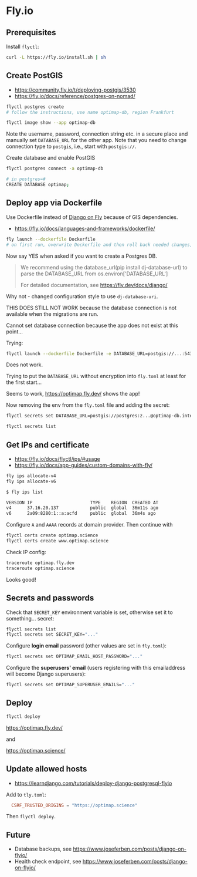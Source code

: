 # Fly.io

## Prerequisites

Install `flyctl`:

```bash
curl -L https://fly.io/install.sh | sh
```

## Create PostGIS

- https://community.fly.io/t/deploying-postgis/3530
- https://fly.io/docs/reference/postgres-on-nomad/

```bash
flyctl postgres create 
# follow the instructions, use name optimap-db, region Frankfurt

flyctl image show --app optimap-db
```

Note the username, password, connection string etc. in a secure place and manually set `DATABASE_URL` for the other app.
Note that you need to change connection type to `postgis`, i.e., start with `postgis://`.

Create database and enable PostGIS

```bash
flyctl postgres connect -a optimap-db

# in postgres=# 
CREATE DATABASE optimap;
```

## Deploy app via Dockerfile

Use Dockerfile instead of [Django on Fly](https://fly.io/docs/django/) because of GIS dependencies.

- <https://fly.io/docs/languages-and-frameworks/dockerfile/>

```bash
fly launch --dockerfile Dockerfile
# on first run, overwrite Dockerfile and then roll back needed changes, otherwise error
```

Now say YES when asked if you want to create a Postgres DB.

> We recommend using the database_url(pip install dj-database-url) to parse the DATABASE_URL from os.environ['DATABASE_URL']
>
> For detailed documentation, see https://fly.dev/docs/django/

Why not - changed configuration style to use `dj-database-uri`.

THIS DOES STILL NOT WORK because the database connection is not available when the migrations are run.

Cannot set database connection because the app does not exist at this point...

Trying:

```bash
flyctl launch --dockerfile Dockerfile -e DATABASE_URL=postgis://...:5432/optimap?sslmode=disable
```

Does not work.

Trying to put the `DATABASE_URL` without encryption into `fly.toml` at least for the first start...

Seems to work, <https://optimap.fly.dev/> shows the app!

Now removing the env from the `fly.toml` file and adding the secret:

```bash
flyctl secrets set DATABASE_URL=postgis://postgres:z...@optimap-db.internal:5432?sslmode=disable

flyctl secrets list
```

## Get IPs and certificate

- <https://fly.io/docs/flyctl/ips/#usage>
- <https://fly.io/docs/app-guides/custom-domains-with-fly/>

```bash
fly ips allocate-v4
fly ips allocate-v6
```

```bash
$ fly ips list

VERSION IP                      TYPE    REGION  CREATED AT 
v4      37.16.20.137            public  global  36m11s ago
v6      2a09:8280:1::a:acfd     public  global  36m4s ago
```

Configure `A` and `AAAA` records at domain provider. Then continue with

```bash
flyctl certs create optimap.science
flyctl certs create www.optimap.science
```

Check IP config:

```bash
traceroute optimap.fly.dev
traceroute optimap.science
```

Looks good!

## Secrets and passwords

Check that `SECRET_KEY` environment variable is set, otherwise set it to something... secret:

```bash
flyctl secrets list
flyctl secrets set SECRET_KEY="..."
```

Configure **login email** password (other values are set in `fly.toml`):

```bash
flyctl secrets set OPTIMAP_EMAIL_HOST_PASSWORD="..."
```

Configure the **superusers' email** (users registering with this emailaddress will become Django superusers):

```bash
flyctl secrets set OPTIMAP_SUPERUSER_EMAILS="..."
```

## Deploy

```bash
flyctl deploy
```

<https://optimap.fly.dev/>

and

<https://optimap.science/>

## Update allowed hosts

- <https://learndjango.com/tutorials/deploy-django-postgresql-flyio>

Add to `tly.toml`:

```toml
  CSRF_TRUSTED_ORIGINS = "https://optimap.science"
```

Then `flyctl deploy`.

## Future

- Database backups, see <https://www.joseferben.com/posts/django-on-flyio/>
- Health check endpoint, see <https://www.joseferben.com/posts/django-on-flyio/>